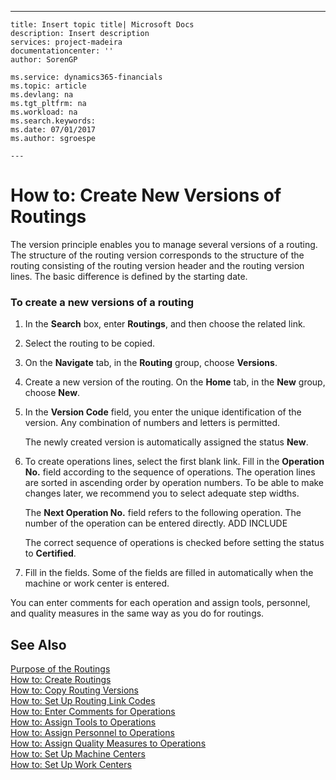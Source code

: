 ---
    title: Insert topic title| Microsoft Docs
    description: Insert description
    services: project-madeira
    documentationcenter: ''
    author: SorenGP

    ms.service: dynamics365-financials
    ms.topic: article
    ms.devlang: na
    ms.tgt_pltfrm: na
    ms.workload: na
    ms.search.keywords:
    ms.date: 07/01/2017
    ms.author: sgroespe

    ---
# How to: Create New Versions of Routings
The version principle enables you to manage several versions of a routing. The structure of the routing version corresponds to the structure of the routing consisting of the routing version header and the routing version lines. The basic difference is defined by the starting date.  
  
### To create a new versions of a routing  
  
1.  In the **Search** box, enter **Routings**, and then choose the related link.  
  
2.  Select the routing to be copied.  
  
3.  On the **Navigate** tab, in the **Routing** group, choose **Versions**.  
  
4.  Create a new version of the routing. On the **Home** tab, in the **New** group, choose **New**.  
  
5.  In the **Version Code** field, you enter the unique identification of the version. Any combination of numbers and letters is permitted.  
  
     The newly created version is automatically assigned the status **New**.  
  
6.  To create operations lines, select the first blank link. Fill in the **Operation No.** field according to the sequence of operations. The operation lines are sorted in ascending order by operation numbers. To be able to make changes later, we recommend you to select adequate step widths.  
  
     The **Next Operation No.** field refers to the following operation. The number of the operation can be entered directly. ADD INCLUDE<!--[!INCLUDE[bp_choose_columns](../DesignAndEngineering/includes/bp_choose_columns_md.md)]-->  
  
     The correct sequence of operations is checked before setting the status to **Certified**.  
  
7.  Fill in the fields. Some of the fields are filled in automatically when the machine or work center is entered.  
  
 You can enter comments for each operation and assign tools, personnel, and quality measures in the same way as you do for routings.  
  
## See Also  
 [Purpose of the Routings](../DesignAndEngineering/purpose-of-the-routings.md)   
 [How to: Create Routings](../DesignAndEngineering/how-to-create-routings.md)   
 [How to: Copy Routing Versions](../DesignAndEngineering/how-to-copy-routing-versions.md)   
 [How to: Set Up Routing Link Codes](../DesignAndEngineering/how-to-set-up-routing-link-codes.md)   
 [How to: Enter Comments for Operations](../Production/how-to-enter-comments-for-operations.md)   
 [How to: Assign Tools to Operations](../Production/how-to-assign-tools-to-operations.md)   
 [How to: Assign Personnel to Operations](../Production/how-to-assign-personnel-to-operations.md)   
 [How to: Assign Quality Measures to Operations](../Production/how-to-assign-quality-measures-to-operations.md)   
 [How to: Set Up Machine Centers](../Production/how-to-set-up-machine-centers.md)   
 [How to: Set Up Work Centers](../Production/how-to-set-up-work-centers.md)